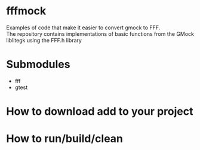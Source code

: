 # fffmock
Examples of code that make it easier to convert gmock to FFF.  
The repository contains implementations of basic functions from the GMock liblitegk using the FFF.h library

# Submodules
- fff
- gtest

# How to download add to your project

# How to run/build/clean

